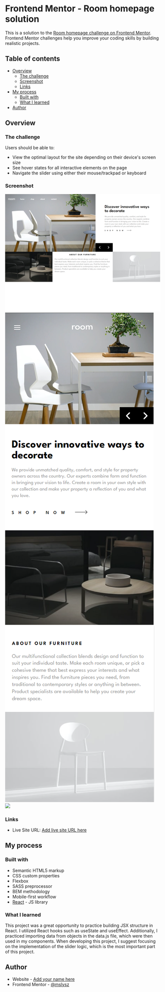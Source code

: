 # Frontend Mentor - Room homepage solution

This is a solution to the [Room homepage challenge on Frontend Mentor](https://www.frontendmentor.io/challenges/room-homepage-BtdBY_ENq). Frontend Mentor challenges help you improve your coding skills by building realistic projects.

## Table of contents

- [Overview](#overview)
  - [The challenge](#the-challenge)
  - [Screenshot](#screenshot)
  - [Links](#links)
- [My process](#my-process)
  - [Built with](#built-with)
  - [What I learned](#what-i-learned)
- [Author](#author)

## Overview

### The challenge

Users should be able to:

- View the optimal layout for the site depending on their device's screen size
- See hover states for all interactive elements on the page
- Navigate the slider using either their mouse/trackpad or keyboard

### Screenshot

![](/src/images/screendesktop.png)
![](/src/images/screenmobile1.png)
![](/src/images/screenmobile2.png)
![](/src/images/screenmobile3menu.png.png)

### Links

- Live Site URL: [Add live site URL here](https://your-live-site-url.com)

## My process

### Built with

- Semantic HTML5 markup
- CSS custom properties
- Flexbox
- SASS preprocessor
- BEM methodology
- Mobile-first workflow
- [React](https://reactjs.org/) - JS library

### What I learned

This project was a great opportunity to practice building JSX structure in React. I utilized React hooks such as useState and useEffect. Additionally, I practiced importing data from objects in the data.js file, which were then used in my components.
When developing this project, I suggest focusing on the implementation of the slider logic, which is the most important part of this project.

## Author

- Website - [Add your name here](https://www.your-site.com)
- Frontend Mentor - [@mslysz](https://www.frontendmentor.io/profile/mslysz)
